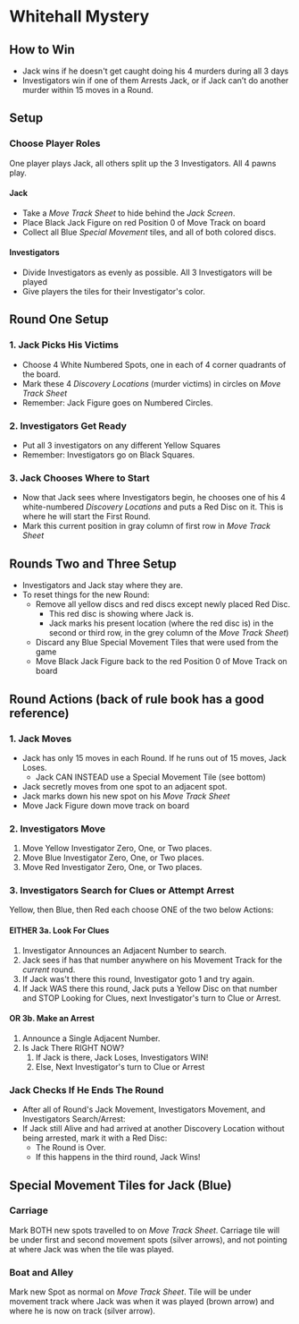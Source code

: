 # Whitehall Mystery
## How to Win
- Jack wins if he doesn't get caught doing his 4 murders during all 3 days
- Investigators win if one of them Arrests Jack, or if Jack can’t do another murder within 15 moves in a Round.

## Setup
### Choose Player Roles
One player plays Jack, all others split up the 3 Investigators. All 4 pawns play.
#### Jack
- Take a *Move Track Sheet* to hide behind the *Jack Screen*.
- Place Black Jack Figure on red Position 0 of Move Track on board
- Collect all Blue *Special Movement* tiles, and all of both colored discs.
#### Investigators
- Divide Investigators as evenly as possible. All 3 Investigators will be played
- Give players the tiles for their Investigator's color.

## Round One Setup
### 1. Jack Picks His Victims
- Choose 4 White Numbered Spots, one in each of 4 corner quadrants of the board.
- Mark these 4 *Discovery Locations* (murder victims) in circles on *Move Track Sheet*
- Remember: Jack Figure goes on Numbered Circles.
### 2. Investigators Get Ready
- Put all 3 investigators on any different Yellow Squares
- Remember: Investigators go on Black Squares.
### 3. Jack Chooses Where to Start
- Now that Jack sees where Investigators begin, he chooses one of his 4 white-numbered *Discovery Locations* and puts a Red Disc on it. This is where he will start the First Round.
- Mark this current position in gray column of first row in *Move Track Sheet*

## Rounds Two and Three Setup
- Investigators and Jack stay where they are.
- To reset things for the new Round:
	- Remove all yellow discs and red discs except newly placed Red Disc.
		- This red disc is showing where Jack is.
		- Jack marks his present location (where the red disc is) in the second or third row, in the grey column of the *Move Track Sheet*)
	- Discard any Blue Special Movement Tiles that were used from the game
	- Move Black Jack Figure back to the red Position 0 of Move Track on board

## Round Actions (back of rule book has a good reference)
### 1. Jack Moves
- Jack has only 15 moves in each Round. If he runs out of 15 moves, Jack Loses.
	- Jack CAN INSTEAD use a Special Movement Tile (see bottom)
- Jack secretly moves from one spot to an adjacent spot.
- Jack marks down his new spot on his *Move Track Sheet*
- Move Jack Figure down move track on board
### 2. Investigators Move
1. Move Yellow Investigator Zero, One, or Two places.
2. Move Blue Investigator Zero, One, or Two places.
3. Move Red Investigator Zero, One, or Two places.
### 3. Investigators Search for Clues or Attempt Arrest
Yellow, then Blue, then Red each choose ONE of the two below Actions:
#### EITHER 3a. Look For Clues
1. Investigator Announces an Adjacent Number to search.
2. Jack sees if has that number anywhere on his Movement Track for the *current* round.
3. If Jack was't there this round, Investigator goto 1 and try again.
4. If Jack WAS there this round, Jack puts a Yellow Disc on that number and STOP Looking for Clues, next Investigator's turn to Clue or Arrest.
#### OR 3b. Make an Arrest
1. Announce a Single Adjacent Number.
2. Is Jack There RIGHT NOW?
	1. If Jack is there, Jack Loses, Investigators WIN!
	2. Else, Next Investigator's turn to Clue or Arrest
### Jack Checks If He Ends The Round
- After all of Round's Jack Movement, Investigators Movement, and Investigators Search/Arrest:
- If Jack still Alive and had arrived at another Discovery Location without being arrested, mark it with a Red Disc:
	- The Round is Over.
	- If this happens in the third round, Jack Wins!

## Special Movement Tiles for Jack (Blue)
### Carriage
Mark BOTH new spots travelled to on *Move Track Sheet*. Carriage tile will be under first and second movement spots (silver arrows), and not pointing at where Jack was when the tile was played.
### Boat and Alley
Mark new Spot as normal on *Move Track Sheet*. Tile will be under movement track where Jack was when it was played (brown arrow) and where he is now on track (silver arrow).
